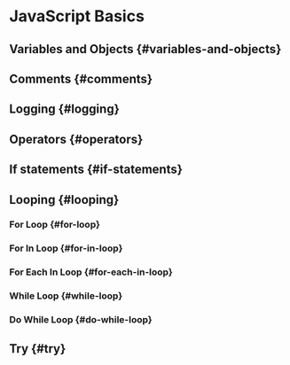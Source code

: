 # JavaScript Basics

## Variables and Objects {#variables-and-objects}

## Comments {#comments}

## Logging {#logging}

## Operators {#operators}

## If statements {#if-statements}

## Looping {#looping}
### For Loop {#for-loop}
### For In Loop {#for-in-loop}
### For Each In Loop {#for-each-in-loop}
### While Loop {#while-loop}
### Do While Loop {#do-while-loop}

## Try {#try}